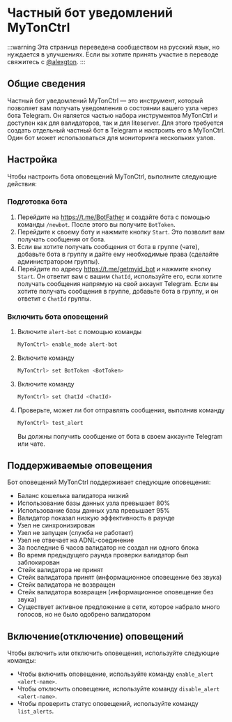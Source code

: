 # Частный бот уведомлений MyTonCtrl

:::warning
Эта страница переведена сообществом на русский язык, но нуждается в улучшениях. Если вы хотите принять участие в переводе свяжитесь с [@alexgton](https://t.me/alexgton).
:::

## Общие сведения

Частный бот уведомлений MyTonCtrl — это инструмент, который позволяет вам получать уведомления о состоянии вашего узла через бота Telegram.
Он является частью набора инструментов MyTonCtrl и доступен как для валидаторов, так и для liteserver. Для этого требуется создать отдельный частный бот в Telegram и настроить его в MyTonCtrl. Один бот может использоваться для мониторинга нескольких узлов.

## Настройка

Чтобы настроить бота оповещений MyTonCtrl, выполните следующие действия:

### Подготовка бота

1. Перейдите на https://t.me/BotFather и создайте бота с помощью команды `/newbot`. После этого вы получите `BotToken`.
2. Перейдите к своему боту и нажмите кнопку `Start`. Это позволит вам получать сообщения от бота.
3. Если вы хотите получать сообщения от бота в группе (чате), добавьте бота в группу и дайте ему необходимые права (сделайте администратором группы).
4. Перейдите по адресу https://t.me/getmyid_bot и нажмите кнопку `Start`. Он ответит вам с вашим `ChatId`, используйте его, если хотите получать сообщения напрямую на свой аккаунт Telegram.
   Если вы хотите получать сообщения в группе, добавьте бота в группу, и он ответит с `ChatId` группы.

### Включить бота оповещений

1. Включите `alert-bot` с помощью команды

   ```bash
   MyTonCtrl> enable_mode alert-bot
   ```

2. Включите команду

   ```bash
   MyTonCtrl> set BotToken <BotToken>
   ```

3. Включите команду

   ```bash
   MyTonCtrl> set ChatId <ChatId>
   ```

4. Проверьте, может ли бот отправлять сообщения, выполнив команду

   ```bash
   MyTonCtrl> test_alert
   ```

   Вы должны получить сообщение от бота в своем аккаунте Telegram или чате.

## Поддерживаемые оповещения

Бот оповещений MyTonCtrl поддерживает следующие оповещения:

- Баланс кошелька валидатора низкий
- Использование базы данных узла превышает 80%
- Использование базы данных узла превышает 95%
- Валидатор показал низкую эффективность в раунде
- Узел не синхронизирован
- Узел не запущен (служба не работает)
- Узел не отвечает на ADNL-соединение
- За последние 6 часов валидатор не создал ни одного блока
- Во время предыдущего раунда проверки валидатор был заблокирован
- Стейк валидатора не принят
- Стейк валидатора принят (информационное оповещение без звука)
- Стейк валидатора не возвращен
- Стейк валидатора возвращен (информационное оповещение без звука)
- Существует активное предложение в сети, которое набрало много голосов, но не было одобрено валидатором

## Включение(отключение) оповещений

Чтобы включить или отключить оповещения, используйте следующие команды:

- Чтобы включить оповещение, используйте команду `enable_alert <alert-name>`.
- Чтобы отключить оповещение, используйте команду `disable_alert <alert-name>`.
- Чтобы проверить статус оповещений, используйте команду `list_alerts`.
